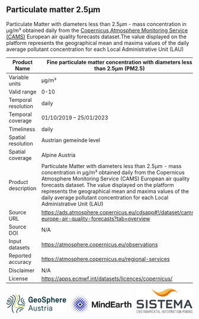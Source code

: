 ## Particulate matter 2.5µm

Particulate Matter with diameters less than 2.5µm - mass concentration in µg/m³ obtained daily from the [Copernicus Atmosphere Monitoring Service (CAMS)](https://ads.atmosphere.copernicus.eu/cdsapp#!/dataset/cams-europe-air-quality-forecasts?tab=overview) European air quality forecasts dataset.The value displayed on the platform represents the geographical mean and maxima values of the daily average pollutant concentration for each Local Administrative Unit (LAU)

|Product Name| Fine particulate matter concentration with diameters less than 2.5µm (PM2.5) |
| --- | --- |
| Variable units | µg/m³ |
| Valid range | 0-10 |
| Temporal resolution | daily |
| Temporal coverage | 01/10/2019 – 25/01/2023 |
| Timeliness | daily |
| Spatial resolution | Austrian gemeinde level |
| Spatial coverage | Alpine Austria |
| Product description | Particulate Matter with diameters less than 2.5µm - mass concentration in µg/m³ obtained daily from the Copernicus Atmosphere Monitoring Service (CAMS) European air quality forecasts dataset. The value displayed on the platform represents the geographical mean and maxima values of the daily average pollutant concentration for each Local Administrative Unit (LAU) |
| Source URL | https://ads.atmosphere.copernicus.eu/cdsapp#!/dataset/cams-europe-air-quality-forecasts?tab=overview |
| Source DOI | N/A |
| Input datasets |https://atmosphere.copernicus.eu/observations|
| Reported accuracy | https://atmosphere.copernicus.eu/regional-services |
| Disclaimer | N/A |
| License | https://apps.ecmwf.int/datasets/licences/copernicus/ |

<div align="middle">
  <img alt="geosphere" src="https://raw.githubusercontent.com/eurodatacube/eodash-assets/main/collections/gtif-logos/geosphere.svg" width="32%" style="vertical-align: bottom;"/>
  <img alt="Mindearth Logo" src="https://raw.githubusercontent.com/eurodatacube/eodash-assets/main/collections/gtif-logos/mindearth.png" width="32%" style="vertical-align: bottom;margin-left:10px;margin-right:10px"/>
  <img alt="SISTEMA Logo" src="https://raw.githubusercontent.com/eurodatacube/eodash-assets/main/collections/gtif-logos/sistema.png" width="30%" style="vertical-align: bottom;"/> 
</div>
